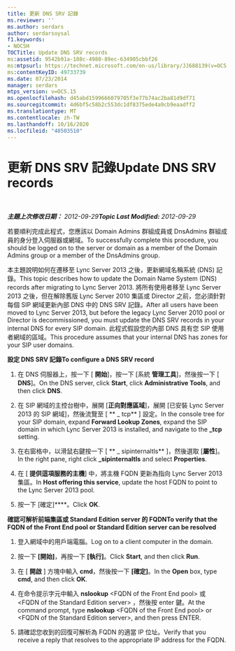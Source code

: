 ```yaml
---
title: 更新 DNS SRV 記錄
ms.reviewer: ''
ms.author: serdars
author: serdarsoysal
f1.keywords:
- NOCSH
TOCTitle: Update DNS SRV records
ms:assetid: 9542b91a-108c-4980-89ec-634905cbbf26
ms:mtpsurl: https://technet.microsoft.com/en-us/library/JJ688139(v=OCS.15)
ms:contentKeyID: 49733739
ms.date: 07/23/2014
manager: serdars
mtps_version: v=OCS.15
ms.openlocfilehash: d45abd1599666079705f3e77b74ac2ba81d9df71
ms.sourcegitcommit: 4d6bf5c58b2c553dc1df8375ede4a9cb9eaadff2
ms.translationtype: MT
ms.contentlocale: zh-TW
ms.lasthandoff: 10/16/2020
ms.locfileid: "48503510"
---
```

# <a name="update-dns-srv-records"></a><span data-ttu-id="c9f87-102">更新 DNS SRV 記錄</span><span class="sxs-lookup"><span data-stu-id="c9f87-102">Update DNS SRV records</span></span>

<div data-xmlns="http://www.w3.org/1999/xhtml">

<div class="topic" data-xmlns="http://www.w3.org/1999/xhtml" data-msxsl="urn:schemas-microsoft-com:xslt" data-cs="https://msdn.microsoft.com/">

<div data-asp="https://msdn2.microsoft.com/asp">



</div>

<div id="mainSection">

<div id="mainBody">

<span> </span>

<span data-ttu-id="c9f87-103">_**主題上次修改日期：** 2012-09-29_</span><span class="sxs-lookup"><span data-stu-id="c9f87-103">_**Topic Last Modified:** 2012-09-29_</span></span>

<span data-ttu-id="c9f87-104">若要順利完成此程式，您應該以 Domain Admins 群組成員或 DnsAdmins 群組成員的身分登入伺服器或網域。</span><span class="sxs-lookup"><span data-stu-id="c9f87-104">To successfully complete this procedure, you should be logged on to the server or domain as a member of the Domain Admins group or a member of the DnsAdmins group.</span></span>

<span data-ttu-id="c9f87-105">本主題說明如何在遷移至 Lync Server 2013 之後，更新網域名稱系統 (DNS) 記錄。</span><span class="sxs-lookup"><span data-stu-id="c9f87-105">This topic describes how to update the Domain Name System (DNS) records after migrating to Lync Server 2013.</span></span> <span data-ttu-id="c9f87-106">將所有使用者移至 Lync Server 2013 之後，但在解除舊版 Lync Server 2010 集區或 Director 之前，您必須針對每個 SIP 網域更新內部 DNS 中的 DNS SRV 記錄。</span><span class="sxs-lookup"><span data-stu-id="c9f87-106">After all users have been moved to Lync Server 2013, but before the legacy Lync Server 2010 pool or Director is decommissioned, you must update the DNS SRV records in your internal DNS for every SIP domain.</span></span> <span data-ttu-id="c9f87-107">此程式假設您的內部 DNS 具有您 SIP 使用者網域的區域。</span><span class="sxs-lookup"><span data-stu-id="c9f87-107">This procedure assumes that your internal DNS has zones for your SIP user domains.</span></span>

<span data-ttu-id="c9f87-108">**設定 DNS SRV 記錄**</span><span class="sxs-lookup"><span data-stu-id="c9f87-108">**To configure a DNS SRV record**</span></span>

1.  <span data-ttu-id="c9f87-109">在 DNS 伺服器上，按一下 [ **開始**]，按一下 [系統 **管理工具**]，然後按一下 [ **DNS**]。</span><span class="sxs-lookup"><span data-stu-id="c9f87-109">On the DNS server, click **Start**, click **Administrative Tools**, and then click **DNS**.</span></span>

2.  <span data-ttu-id="c9f87-110">在 SIP 網域的主控台樹中，展開 [**正向對應區域**]，展開 [已安裝 Lync Server 2013 的 SIP 網域]，然後流覽至 [ \*\* \_ tcp\*\* ] 設定。</span><span class="sxs-lookup"><span data-stu-id="c9f87-110">In the console tree for your SIP domain, expand **Forward Lookup Zones**, expand the SIP domain in which Lync Server 2013 is installed, and navigate to the **\_tcp** setting.</span></span>

3.  <span data-ttu-id="c9f87-111">在右窗格中，以滑鼠右鍵按一下 [ \*\* \_ sipinternaltls\*\* ]，然後選取 [**屬性**]。</span><span class="sxs-lookup"><span data-stu-id="c9f87-111">In the right pane, right click **\_sipinternaltls** and select **Properties**.</span></span>

4.  <span data-ttu-id="c9f87-112">在 [ **提供這項服務的主機**] 中，將主機 FQDN 更新為指向 Lync Server 2013 集區。</span><span class="sxs-lookup"><span data-stu-id="c9f87-112">In **Host offering this service**, update the host FQDN to point to the Lync Server 2013 pool.</span></span>

5.  <span data-ttu-id="c9f87-113">按一下 [確定]\*\*\*\*。</span><span class="sxs-lookup"><span data-stu-id="c9f87-113">Click **OK**.</span></span>

<span data-ttu-id="c9f87-114">**確認可解析前端集區或 Standard Edition server 的 FQDN**</span><span class="sxs-lookup"><span data-stu-id="c9f87-114">**To verify that the FQDN of the Front End pool or Standard Edition server can be resolved**</span></span>

1.  <span data-ttu-id="c9f87-115">登入網域中的用戶端電腦。</span><span class="sxs-lookup"><span data-stu-id="c9f87-115">Log on to a client computer in the domain.</span></span>

2.  <span data-ttu-id="c9f87-116">按一下 **[開始]**，再按一下 **[執行]**。</span><span class="sxs-lookup"><span data-stu-id="c9f87-116">Click **Start**, and then click **Run**.</span></span>

3.  <span data-ttu-id="c9f87-117">在 [ **開啟** ] 方塊中輸入 **cmd**，然後按一下 **[確定]**。</span><span class="sxs-lookup"><span data-stu-id="c9f87-117">In the **Open** box, type **cmd**, and then click **OK**.</span></span>

4.  <span data-ttu-id="c9f87-118">在命令提示字元中輸入 **nslookup** \<FQDN of the Front End pool\> 或 \<FQDN of the Standard Edition server\> ，然後按 enter 鍵。</span><span class="sxs-lookup"><span data-stu-id="c9f87-118">At the command prompt, type **nslookup** \<FQDN of the Front End pool\> or \<FQDN of the Standard Edition server\>, and then press ENTER.</span></span>

5.  <span data-ttu-id="c9f87-119">請確認您收到的回復可解析為 FQDN 的適當 IP 位址。</span><span class="sxs-lookup"><span data-stu-id="c9f87-119">Verify that you receive a reply that resolves to the appropriate IP address for the FQDN.</span></span>

</div>

<span> </span>

</div>

</div>

</div>

